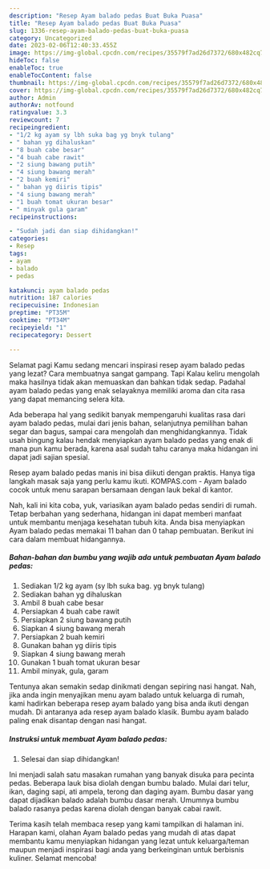```yaml
---
description: "Resep Ayam balado pedas Buat Buka Puasa"
title: "Resep Ayam balado pedas Buat Buka Puasa"
slug: 1336-resep-ayam-balado-pedas-buat-buka-puasa
category: Uncategorized
date: 2023-02-06T12:40:33.455Z
image: https://img-global.cpcdn.com/recipes/35579f7ad26d7372/680x482cq70/ayam-balado-pedas-foto-resep-utama.jpg
hideToc: false
enableToc: true
enableTocContent: false
thumbnail: https://img-global.cpcdn.com/recipes/35579f7ad26d7372/680x482cq70/ayam-balado-pedas-foto-resep-utama.jpg
cover: https://img-global.cpcdn.com/recipes/35579f7ad26d7372/680x482cq70/ayam-balado-pedas-foto-resep-utama.jpg
author: Admin
authorAv: notfound
ratingvalue: 3.3
reviewcount: 7
recipeingredient:
- "1/2 kg ayam sy lbh suka bag yg bnyk tulang"
- " bahan yg dihaluskan"
- "8 buah cabe besar"
- "4 buah cabe rawit"
- "2 siung bawang putih"
- "4 siung bawang merah"
- "2 buah kemiri"
- " bahan yg diiris tipis"
- "4 siung bawang merah"
- "1 buah tomat ukuran besar"
- " minyak gula garam"
recipeinstructions:

- "Sudah jadi dan siap dihidangkan!"
categories:
- Resep
tags:
- ayam
- balado
- pedas

katakunci: ayam balado pedas 
nutrition: 187 calories
recipecuisine: Indonesian
preptime: "PT35M"
cooktime: "PT34M"
recipeyield: "1"
recipecategory: Dessert

---
```



Selamat pagi Kamu sedang mencari inspirasi resep ayam balado pedas yang lezat? Cara membuatnya sangat gampang. Tapi Kalau keliru mengolah maka hasilnya tidak akan memuaskan dan bahkan tidak sedap. Padahal ayam balado pedas yang enak selayaknya memiliki aroma dan cita rasa yang dapat memancing selera kita.


Ada beberapa hal yang sedikit banyak mempengaruhi kualitas rasa dari ayam balado pedas, mulai dari jenis bahan, selanjutnya pemilihan bahan segar dan bagus, sampai cara mengolah dan menghidangkannya. Tidak usah bingung kalau hendak menyiapkan ayam balado pedas yang enak di mana pun kamu berada, karena asal sudah tahu caranya maka hidangan ini dapat jadi sajian spesial.

Resep ayam balado pedas manis ini bisa diikuti dengan praktis. Hanya tiga langkah masak saja yang perlu kamu ikuti. KOMPAS.com - Ayam balado cocok untuk menu sarapan bersamaan dengan lauk bekal di kantor.


Nah, kali ini kita coba, yuk, variasikan ayam balado pedas sendiri di rumah. Tetap berbahan yang sederhana, hidangan ini dapat memberi manfaat untuk membantu menjaga kesehatan tubuh kita. Anda bisa menyiapkan Ayam balado pedas memakai 11 bahan dan 0 tahap pembuatan. Berikut ini cara dalam membuat hidangannya.

<!--inarticleads1-->

##### Bahan-bahan dan bumbu yang wajib ada untuk pembuatan Ayam balado pedas:

1. Sediakan 1/2 kg ayam (sy lbh suka bag. yg bnyk tulang)
1. Sediakan  bahan yg dihaluskan
1. Ambil 8 buah cabe besar
1. Persiapkan 4 buah cabe rawit
1. Persiapkan 2 siung bawang putih
1. Siapkan 4 siung bawang merah
1. Persiapkan 2 buah kemiri
1. Gunakan  bahan yg diiris tipis
1. Siapkan 4 siung bawang merah
1. Gunakan 1 buah tomat ukuran besar
1. Ambil  minyak, gula, garam


Tentunya akan semakin sedap dinikmati dengan sepiring nasi hangat. Nah, jika anda ingin menyajikan menu ayam balado untuk keluarga di rumah, kami hadirkan beberapa resep ayam balado yang bisa anda ikuti dengan mudah. Di antaranya ada resep ayam balado klasik. Bumbu ayam balado paling enak disantap dengan nasi hangat. 

<!--inarticleads2-->

##### Instruksi untuk membuat Ayam balado pedas:


1. Selesai dan siap dihidangkan!

Ini menjadi salah satu masakan rumahan yang banyak disuka para pecinta pedas. Beberapa lauk bisa diolah dengan bumbu balado. Mulai dari telur, ikan, daging sapi, ati ampela, terong dan daging ayam. Bumbu dasar yang dapat dijadikan balado adalah bumbu dasar merah. Umumnya bumbu balado rasanya pedas karena diolah dengan banyak cabai rawit. 

Terima kasih telah membaca resep yang kami tampilkan di halaman ini. Harapan kami, olahan Ayam balado pedas yang mudah di atas dapat membantu kamu menyiapkan hidangan yang lezat untuk keluarga/teman maupun menjadi inspirasi bagi anda yang berkeinginan untuk berbisnis kuliner. Selamat mencoba!
